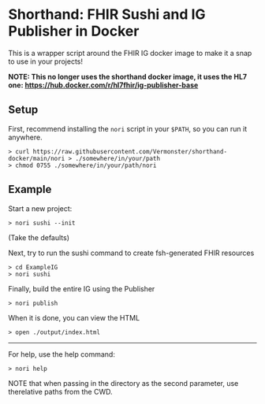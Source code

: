 # Shorthand: FHIR Sushi and IG Publisher in Docker

This is a wrapper script around the FHIR IG docker image to make it a snap
to use in your projects!

**NOTE: This no longer uses the shorthand docker image, it uses the HL7 one: https://hub.docker.com/r/hl7fhir/ig-publisher-base**

## Setup

First, recommend installing the `nori` script in your `$PATH`, so you can run it
anywhere.
```
> curl https://raw.githubusercontent.com/Vermonster/shorthand-docker/main/nori > ./somewhere/in/your/path
> chmod 0755 ./somewhere/in/your/path/nori
```

## Example

Start a new project:
```
> nori sushi --init
```
(Take the defaults)

Next, try to run the sushi command to create fsh-generated FHIR resources
```
> cd ExampleIG
> nori sushi
```

Finally, build the entire IG using the Publisher
```
> nori publish
```

When it is done, you can view the HTML
```
> open ./output/index.html
```

---

For help, use the help command:
```
> nori help
```

NOTE that when passing in the directory as the second parameter, use therelative paths from the CWD.

